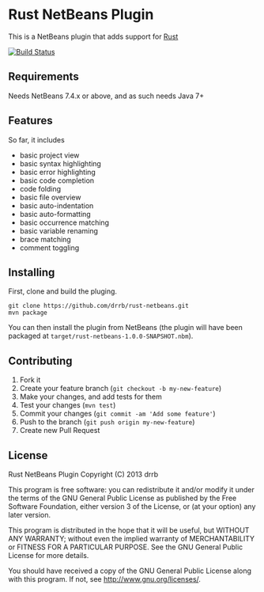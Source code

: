 # Rust NetBeans Plugin

This is a NetBeans plugin that adds support for [Rust](http://www.rust-lang.org)

[![Build Status](https://travis-ci.org/drrb/rust-netbeans.png?branch=master)](https://travis-ci.org/drrb/rust-netbeans)

## Requirements

Needs NetBeans 7.4.x or above, and as such needs Java 7+

## Features

So far, it includes

* basic project view
* basic syntax highlighting
* basic error highlighting
* basic code completion
* code folding
* basic file overview
* basic auto-indentation
* basic auto-formatting
* basic occurrence matching
* basic variable renaming
* brace matching
* comment toggling

## Installing

First, clone and build the pluging.

```console
git clone https://github.com/drrb/rust-netbeans.git
mvn package
```

You can then install the plugin from NetBeans (the plugin will have been packaged at `target/rust-netbeans-1.0.0-SNAPSHOT.nbm`).

## Contributing

1. Fork it
2. Create your feature branch (`git checkout -b my-new-feature`)
3. Make your changes, and add tests for them
4. Test your changes (`mvn test`)
5. Commit your changes (`git commit -am 'Add some feature'`)
6. Push to the branch (`git push origin my-new-feature`)
7. Create new Pull Request

## License

Rust NetBeans Plugin
Copyright (C) 2013 drrb

This program is free software: you can redistribute it and/or modify
it under the terms of the GNU General Public License as published by
the Free Software Foundation, either version 3 of the License, or
(at your option) any later version.

This program is distributed in the hope that it will be useful,
but WITHOUT ANY WARRANTY; without even the implied warranty of
MERCHANTABILITY or FITNESS FOR A PARTICULAR PURPOSE.  See the
GNU General Public License for more details.

You should have received a copy of the GNU General Public License
along with this program.  If not, see <http://www.gnu.org/licenses/>.
